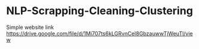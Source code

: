 # NLP-Scrapping-Cleaning-Clustering
Simple website link https://drive.google.com/file/d/1Mi707ts6kLGRvnCeI8GbzauwwTjWeuTl/view
